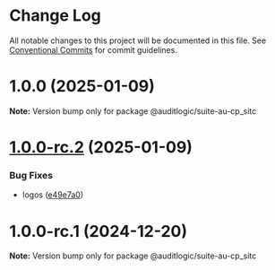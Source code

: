 # Change Log

All notable changes to this project will be documented in this file.
See [Conventional Commits](https://conventionalcommits.org) for commit guidelines.

# 1.0.0 (2025-01-09)

**Note:** Version bump only for package @auditlogic/suite-au-cp_sitc





# [1.0.0-rc.2](https://github.com/auditlogic/suite/compare/@auditlogic/suite-au-cp_sitc@1.0.0-rc.1...@auditlogic/suite-au-cp_sitc@1.0.0-rc.2) (2025-01-09)


### Bug Fixes

* logos ([e49e7a0](https://github.com/auditlogic/suite/commit/e49e7a02bf4796ad65ffe6748e4a155ad580ae87))





# 1.0.0-rc.1 (2024-12-20)

**Note:** Version bump only for package @auditlogic/suite-au-cp_sitc
